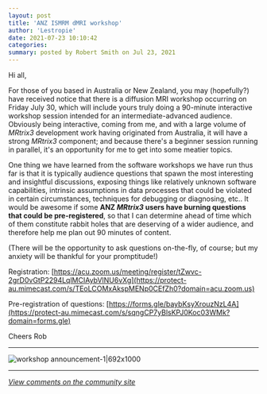 ```yaml
---
layout: post
title: 'ANZ ISMRM dMRI workshop'
author: 'Lestropie'
date: 2021-07-23 10:10:42
categories:
summary: posted by Robert Smith on Jul 23, 2021
---
```

Hi all,

For those of you based in Australia or New Zealand, you may (hopefully?) have received notice that there is a diffusion MRI workshop occurring on Friday July 30, which will include yours truly doing a 90-minute interactive workshop session intended for an intermediate-advanced audience. Obviously being interactive, coming from me, and with a large volume of *MRtrix3* development work having originated from Australia, it will have a strong *MRtrix3* component; and because there's a beginner session running in parallel, it's an opportunity for me to get into some meatier topics.

One thing we have learned from the software workshops we have run thus far is that it is typically audience questions that spawn the most interesting and insightful discussions, exposing things like relatively unknown software capabilities, intrinsic assumptions in data processes that could be violated in certain circumstances, techniques for debugging or diagnosing, etc.. It would be awesome if some **ANZ *MRtrix3* users have burning questions that could be pre-registered**, so that I can determine ahead of time which of them constitute rabbit holes that are deserving of a wider audience, and therefore help me plan out 90 minutes of content.

(There will be the opportunity to ask questions on-the-fly, of course; but my anxiety will be thankful for your promptitude!)

Registration: [https://acu.zoom.us/meeting/register/tZwvc-2grD0vGtP2294LqlMCIAybVlNU6vXg](https://protect-au.mimecast.com/s/TEoLCOMxAkspMENp0CEfZh0?domain=acu.zoom.us)

Pre-registration of questions: [https://forms.gle/baybKsyXrouzNzL4A](https://protect-au.mimecast.com/s/sqngCP7yBlsKPJ0Koc03WMk?domain=forms.gle)

Cheers
Rob

-----

![workshop announcement-1|692x1000](upload://cMRYqQaU9JI0ozW2TQwzdZ37TvG.jpeg)

---

*[View comments on the community site](https://community.mrtrix.org/t/5072)*

            